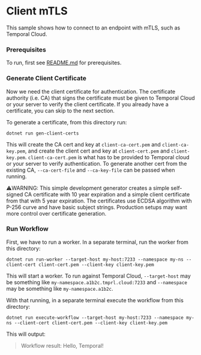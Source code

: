 # Client mTLS

This sample shows how to connect to an endpoint with mTLS, such as Temporal Cloud.

### Prerequisites

To run, first see [README.md](../../README.md) for prerequisites.

### Generate Client Certificate

Now we need the client certificate for authentication. The certificate authority (i.e. CA) that signs the certificate
must be given to Temporal Cloud or your server to verify the client certificate. If you already have a certificate, you
can skip to the next section. 

To generate a certificate, from this directory run:

    dotnet run gen-client-certs

This will create the CA cert and key at `client-ca-cert.pem` and `client-ca-key.pem`, and create the client cert and key
at `client-cert.pem` and `client-key.pem`. `client-ca-cert.pem` is what has to be provided to Temporal cloud or your
server to verify authentication. To generate another cert from the existing CA, `--ca-cert-file` and `--ca-key-file` can
be passed when running.

⚠️WARNING: This simple development generator creates a simple self-signed CA certificate with 10 year expiration and a
simple client certificate from that with 5 year expiration. The certificates use ECDSA algorithm with P-256 curve and
have basic subject strings. Production setups may want more control over certificate generation.

### Run Workflow

First, we have to run a worker. In a separate terminal, run the worker from this directory:

    dotnet run run-worker --target-host my-host:7233 --namespace my-ns --client-cert client-cert.pem --client-key client-key.pem

This will start a worker. To run against Temporal Cloud, `--target-host` may be something like
`my-namespace.a1b2c.tmprl.cloud:7233` and `--namespace` may be something like `my-namespace.a1b2c`.

With that running, in a separate terminal execute the workflow from this directory:

    dotnet run execute-workflow --target-host my-host:7233 --namespace my-ns --client-cert client-cert.pem --client-key client-key.pem

This will output:

> Workflow result: Hello, Temporal!